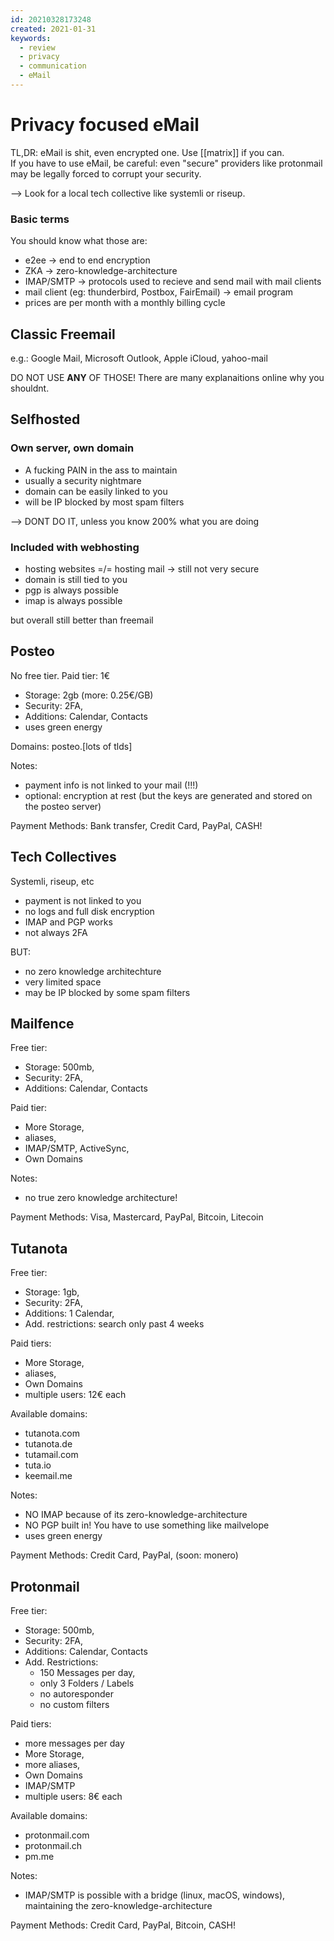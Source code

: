 ```yaml
---
id: 20210328173248
created: 2021-01-31
keywords:
  - review
  - privacy
  - communication
  - eMail
---
```


# Privacy focused eMail

TL,DR: eMail is shit, even encrypted one. Use [[matrix]] if you can.    
If you have to use eMail, be careful: even "secure" providers like protonmail may be legally forced to corrupt your security.   

--> Look for a local tech collective like systemli or riseup.

### Basic terms

You should know what those are:

- e2ee -> end to end encryption
- ZKA -> zero-knowledge-architecture
- IMAP/SMTP -> protocols used to recieve and send mail with mail clients
- mail client (eg: thunderbird, Postbox, FairEmail) -> email program
- prices are per month with a monthly billing cycle

## Classic Freemail

e.g.: Google Mail, Microsoft Outlook, Apple iCloud, yahoo-mail

DO NOT USE **ANY** OF THOSE!
There are many explanaitions online why you shouldnt.

## Selfhosted

### Own server, own domain

- A fucking PAIN in the ass to maintain
- usually a security nightmare
- domain can be easily linked to you
- will be IP blocked by most spam filters

--> DONT DO IT, unless you know 200% what you are doing

### Included with webhosting

- hosting websites =/= hosting mail -> still not very secure
- domain is still tied to you
- pgp is always possible
- imap is always possible

but overall still better than freemail

## Posteo

No free tier.
Paid tier: 1€

- Storage: 2gb (more: 0.25€/GB)
- Security: 2FA,
- Additions: Calendar, Contacts
- uses green energy

Domains: posteo.[lots of tlds]

Notes:

- payment info is not linked to your mail (!!!)
- optional: encryption at rest (but the keys are generated and stored on the posteo server)

Payment Methods: Bank transfer, Credit Card, PayPal, CASH!

## Tech Collectives

Systemli, riseup, etc

- payment is not linked to you
- no logs and full disk encryption
- IMAP and PGP works
- not always 2FA

BUT:

- no zero knowledge architechture
- very limited space
- may be IP blocked by some spam filters

## Mailfence

Free tier:

- Storage: 500mb,
- Security: 2FA,
- Additions: Calendar, Contacts

Paid tier:

- More Storage,
- aliases,
- IMAP/SMTP, ActiveSync,
- Own Domains

Notes:

- no true zero knowledge architecture!

Payment Methods: Visa, Mastercard, PayPal, Bitcoin, Litecoin

## Tutanota

Free tier:

- Storage: 1gb,
- Security: 2FA,
- Additions: 1 Calendar,
- Add. restrictions: search only past 4 weeks

Paid tiers:

- More Storage,
- aliases,
- Own Domains
- multiple users: 12€ each

Available domains:

- tutanota.com
- tutanota.de
- tutamail.com
- tuta.io
- keemail.me

Notes:

- NO IMAP because of its zero-knowledge-architecture
- NO PGP built in! You have to use something like mailvelope
- uses green energy

Payment Methods: Credit Card, PayPal, (soon: monero)

## Protonmail

Free tier:

- Storage: 500mb,
- Security: 2FA,
- Additions: Calendar, Contacts
- Add. Restrictions:
  - 150 Messages per day,
  - only 3 Folders / Labels
  - no autoresponder
  - no custom filters

Paid tiers:

- more messages per day
- More Storage,
- more aliases,
- Own Domains
- IMAP/SMTP
- multiple users: 8€ each

Available domains:

- protonmail.com
- protonmail.ch
- pm.me

Notes:

- IMAP/SMTP is possible with a bridge (linux, macOS, windows), maintaining the zero-knowledge-architecture

Payment Methods: Credit Card, PayPal, Bitcoin, CASH!

